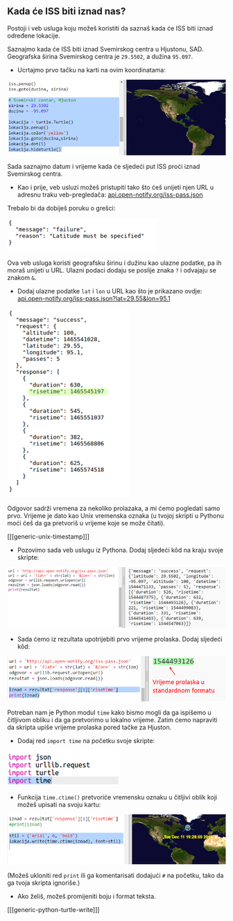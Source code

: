 ## Kada će ISS biti iznad nas?

Postoji i veb usluga koju možeš koristiti da saznaš kada će ISS biti iznad određene lokacije.

Saznajmo kada će ISS biti iznad Svemirskog centra u Hjustonu, SAD. Geografska širina Svemirskog centra je `29.5502`, a dužina `95.097`.

+ Ucrtajmo prvo tačku na karti na ovim koordinatama:

![screenshot](images/iss-houston.png)

Sada saznajmo datum i vrijeme kada će sljedeći put ISS proći iznad Svemirskog centra.

+ Kao i prije, veb usluzi možeš pristupiti tako što ćeš unijeti njen URL u adresnu traku veb-pregledača: <a href="http://api.open-notify.org/iss-pass.json" target="_blank">api.open-notify.org/iss-pass.json</a>

Trebalo bi da dobiješ poruku o grešci:

![screenshot](images/iss-pass-error.png)

Ova veb usluga koristi geografsku širinu i dužinu kao ulazne podatke, pa ih moraš unijeti u URL. Ulazni podaci dodaju se poslije znaka `?` i odvajaju se znakom `&`.

+ Dodaj ulazne podatke `lat` i `lon` u URL kao što je prikazano ovdje: <a href="http://api.open-notify.org/iss-pass.json?lat=29.55&lon=95.1" target="_blank">api.open-notify.org/iss-pass.json?lat=29.55&lon=95.1</a> 

![screenshot](images/iss-passtimes.png)

Odgovor sadrži vremena za nekoliko prolazaka, a mi ćemo pogledati samo prvo. Vrijeme je dato kao Unix vremenska oznaka (u tvojoj skripti u Pythonu moći ćeš da ga pretvoriš u vrijeme koje se može čitati).

[[[generic-unix-timestamp]]]

+ Pozovimo sada veb uslugu iz Pythona. Dodaj sljedeći kôd na kraju svoje skripte:

![screenshot](images/iss-passover.png)

+ Sada ćemo iz rezultata upotrijebiti prvo vrijeme prolaska. Dodaj sljedeći kôd:

![screenshot](images/iss-print-pass.png)

Potreban nam je Python modul `time` kako bismo mogli da ga ispišemo u čitljivom obliku i da ga pretvorimo u lokalno vrijeme. Zatim ćemo napraviti da skripta upiše vrijeme prolaska pored tačke za Hjuston.

+ Dodaj red `import time` na početku svoje skripte:

![screenshot](images/iss-time.png)

+ Funkcija `time.ctime()` pretvoriće vremensku oznaku u čitljivi oblik koji možeš upisati na svoju kartu:

![screenshot](images/iss-pass-write.png)

(Možeš ukloniti red `print` ili ga komentarisati dodajući `#` na početku, tako da ga tvoja skripta ignoriše.)

+ Ako želiš, možeš promijeniti boju i format teksta. 

[[[generic-python-turtle-write]]]